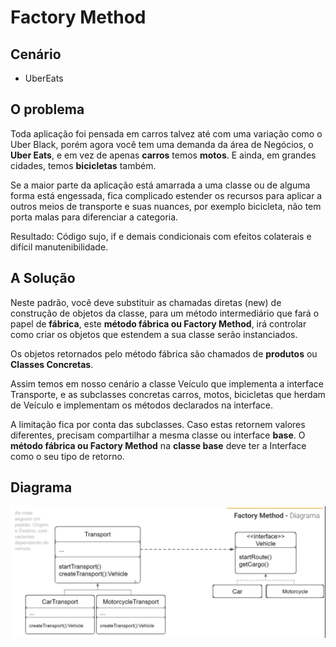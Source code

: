 # Factory Method

## Cenário

- UberEats

## O problema

Toda aplicação foi pensada em carros talvez até com uma variação como o Uber Black, porém agora você tem uma demanda da área de Negócios, o **Uber Eats**, e em vez de apenas **carros** temos **motos**. E ainda, em grandes cidades, temos **bicicletas** também.

Se a maior parte da aplicação está amarrada a uma classe ou de alguma forma está engessada, fica complicado estender os recursos para aplicar a outros meios de transporte e suas nuances, por exemplo bicicleta, não tem porta malas para diferenciar a categoria.

Resultado: Código sujo, if e demais condicionais com efeitos colaterais e difícil manutenibilidade.

## A Solução

Neste padrão, você deve substituir as chamadas diretas (new) de construção de objetos da classe, para um método intermediário que fará o papel de **fábrica**, este **método fábrica ou Factory Method**, irá controlar como criar os objetos que estendem a sua classe serão instanciados.

Os objetos retornados pelo método fábrica são chamados de **produtos** ou **Classes Concretas**.

Assim temos em nosso cenário a classe Veículo que implementa a interface Transporte, e as subclasses concretas carros, motos, bicicletas que herdam de Veículo e implementam os métodos declarados na interface.

A limitação fica por conta das subclasses. Caso estas retornem valores diferentes, precisam compartilhar a mesma classe ou interface **base**. O **método fábrica ou Factory Method** na **classe base** deve ter a Interface como o seu tipo de retorno.

## Diagrama

<img src="../../../../public/assets/diagrama_factory_method.PNG">
